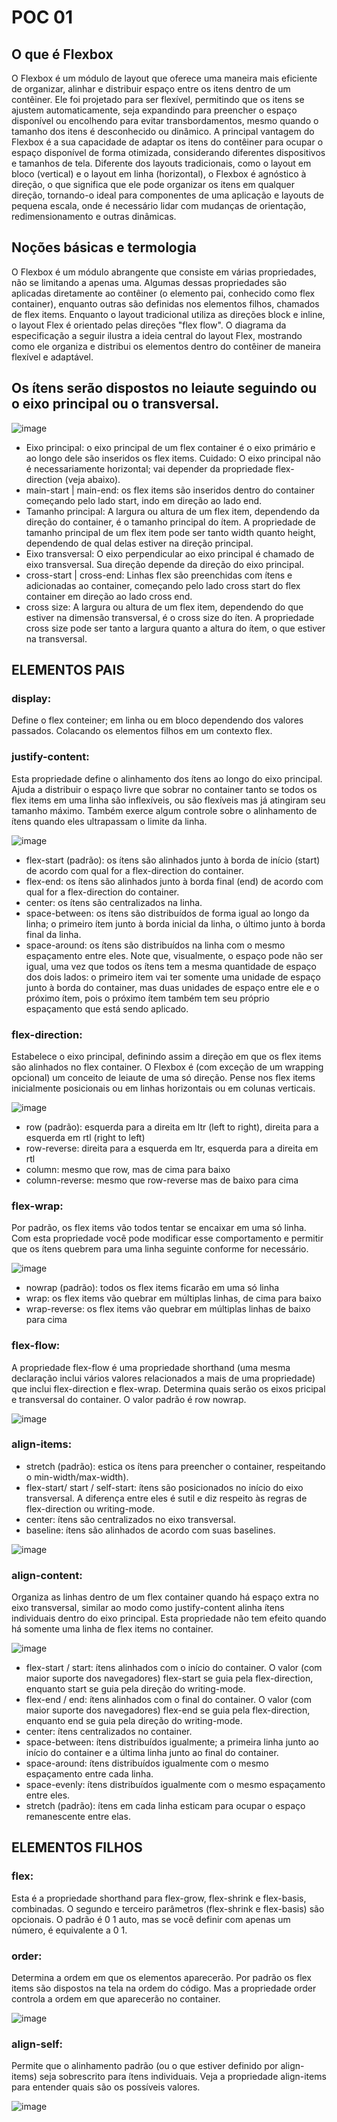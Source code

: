 # POC 01

## O que é Flexbox

O Flexbox é um módulo de layout que oferece uma maneira mais eficiente de organizar, alinhar e distribuir espaço entre os itens dentro de um contêiner. Ele foi projetado para ser flexível, permitindo que os itens se ajustem automaticamente, seja expandindo para preencher o espaço disponível ou encolhendo para evitar transbordamentos, mesmo quando o tamanho dos itens é desconhecido ou dinâmico.
A principal vantagem do Flexbox é a sua capacidade de adaptar os itens do contêiner para ocupar o espaço disponível de forma otimizada, considerando diferentes dispositivos e tamanhos de tela. Diferente dos layouts tradicionais, como o layout em bloco (vertical) e o layout em linha (horizontal), o Flexbox é agnóstico à direção, o que significa que ele pode organizar os itens em qualquer direção, tornando-o ideal para componentes de uma aplicação e layouts de pequena escala, onde é necessário lidar com mudanças de orientação, redimensionamento e outras dinâmicas.

## Noções básicas e termologia

O Flexbox é um módulo abrangente que consiste em várias propriedades, não se limitando a apenas uma. Algumas dessas propriedades são aplicadas diretamente ao contêiner (o elemento pai, conhecido como flex container), enquanto outras são definidas nos elementos filhos, chamados de flex items.
Enquanto o layout tradicional utiliza as direções block e inline, o layout Flex é orientado pelas direções "flex flow". O diagrama da especificação a seguir ilustra a ideia central do layout Flex, mostrando como ele organiza e distribui os elementos dentro do contêiner de maneira flexível e adaptável.

## Os ítens serão dispostos no leiaute seguindo ou o eixo principal ou o transversal.
![image](https://github.com/user-attachments/assets/efd04d56-0efa-49c9-9877-a754f03545b4)
*	Eixo principal: o eixo principal de um flex container é o eixo primário e ao longo dele são inseridos os flex items. Cuidado: O eixo principal não é necessariamente horizontal; vai depender da propriedade flex-direction (veja abaixo).
*	main-start | main-end: os flex items são inseridos dentro do container começando pelo lado start, indo em direção ao lado end.
*	Tamanho principal: A largura ou altura de um flex item, dependendo da direção do container, é o tamanho principal do ítem. A propriedade de tamanho principal de um flex item pode ser tanto width quanto height, dependendo de qual delas estiver na direção principal.
*	Eixo transversal: O eixo perpendicular ao eixo principal é chamado de eixo transversal. Sua direção depende da direção do eixo principal.
*	cross-start | cross-end: Linhas flex são preenchidas com ítens e adicionadas ao container, começando pelo lado cross start do flex container em direção ao lado cross end.
*	cross size: A largura ou altura de um flex item, dependendo do que estiver na dimensão transversal, é o cross size do íten. A propriedade cross size pode ser tanto a largura quanto a altura do ítem, o que estiver na transversal.

## ELEMENTOS PAIS
### display:
Define o flex conteiner; em linha ou em bloco dependendo dos valores passados. Colacando os elementos filhos em um contexto flex.
### justify-content:
Esta propriedade define o alinhamento dos ítens ao longo do eixo principal. Ajuda a distribuir o espaço livre que sobrar no container tanto se todos os flex items em uma linha são inflexíveis, ou são flexíveis mas já atingiram seu tamanho máximo. Também exerce algum controle sobre o alinhamento de ítens quando eles ultrapassam o limite da linha.

![image](https://github.com/user-attachments/assets/865f312f-9d4b-4903-b288-2b05464f4945)

* flex-start (padrão): os ítens são alinhados junto à borda de início (start) de acordo com qual for a flex-direction do container.
* flex-end: os ítens são alinhados junto à borda final (end) de acordo com qual for a flex-direction do container.
* center: os ítens são centralizados na linha.
* space-between: os ítens são distribuídos de forma igual ao longo da linha; o primeiro ítem junto à borda inicial da linha, o último junto à borda final da linha.
* space-around: os ítens são distribuídos na linha com o mesmo espaçamento entre eles. Note que, visualmente, o espaço pode não ser igual, uma vez que todos os ítens tem a mesma quantidade de espaço dos dois lados: o primeiro item vai ter somente uma unidade de espaço junto à borda do container, mas duas unidades de espaço entre ele e o próximo ítem, pois o próximo ítem também tem seu próprio espaçamento que está sendo aplicado.
### flex-direction:
Estabelece o eixo principal, definindo assim a direção em que os flex items são alinhados no flex container. O Flexbox é (com exceção de um wrapping opcional) um conceito de leiaute de uma só direção. Pense nos flex items inicialmente posicionais ou em linhas horizontais ou em colunas verticais.

![image](https://github.com/user-attachments/assets/2aa7d2af-994e-4b1e-9e2d-dc2b3b02ec60)

* row (padrão): esquerda para a direita em ltr (left to right), direita para a esquerda em rtl (right to left)
* row-reverse: direita para a esquerda em ltr, esquerda para a direita em rtl
* column: mesmo que row, mas de cima para baixo
* column-reverse: mesmo que row-reverse mas de baixo para cima
### flex-wrap:
Por padrão, os flex items vão todos tentar se encaixar em uma só linha. Com esta propriedade você pode modificar esse comportamento e permitir que os ítens quebrem para uma linha seguinte conforme for necessário.

![image](https://github.com/user-attachments/assets/69fc92c3-26a7-436a-82f0-ae6f5bcd8495)

* nowrap (padrão): todos os flex items ficarão em uma só linha
* wrap: os flex items vão quebrar em múltiplas linhas, de cima para baixo
* wrap-reverse: os flex items vão quebrar em múltiplas linhas de baixo para cima
### flex-flow:
A propriedade flex-flow é uma propriedade shorthand (uma mesma declaração inclui vários valores relacionados a mais de uma propriedade) que inclui flex-direction e flex-wrap. Determina quais serão os eixos pricipal e transversal do container. O valor padrão é row nowrap.

![image](https://github.com/user-attachments/assets/2d00eee6-08b6-442b-bbd1-5868d84bb7ab)

### align-items:
* stretch (padrão): estica os ítens para preencher o container, respeitando o min-width/max-width).
* flex-start/ start / self-start: ítens são posicionados no início do eixo transversal. A diferença entre eles é sutil e diz respeito às regras de flex-direction ou writing-mode.
* center: ítens são centralizados no eixo transversal.
* baseline: ítens são alinhados de acordo com suas baselines.

![image](https://github.com/user-attachments/assets/5b09e20f-d5c1-4104-846e-71c319c6694f)

### align-content:
Organiza as linhas dentro de um flex container quando há espaço extra no eixo transversal, similar ao modo como justify-content alinha ítens individuais dentro do eixo principal. Esta propriedade não tem efeito quando há somente uma linha de flex items no container.

![image](https://github.com/user-attachments/assets/0b87b315-2785-4d4c-9164-281274aaa55c)

* flex-start / start: ítens alinhados com o início do container. O valor (com maior suporte dos navegadores) flex-start se guia pela flex-direction, enquanto start se guia pela direção do writing-mode.
* flex-end / end: ítens alinhados com o final do container. O valor (com maior suporte dos navegadores) flex-end se guia pela flex-direction, enquanto end se guia pela direção do writing-mode.
* center: ítens centralizados no container.
* space-between: ítens distribuídos igualmente; a primeira linha junto ao início do container e a última linha junto ao final do container.
* space-around: ítens distribuídos igualmente com o mesmo espaçamento entre cada linha.
* space-evenly: ítens distribuídos igualmente com o mesmo espaçamento entre eles.
* stretch (padrão): ítens em cada linha esticam para ocupar o espaço remanescente entre elas.

## ELEMENTOS FILHOS
### flex:
Esta é a propriedade shorthand para flex-grow, flex-shrink e flex-basis, combinadas. O segundo e terceiro parâmetros (flex-shrink e flex-basis) são opcionais. O padrão é 0 1 auto, mas se você definir com apenas um número, é equivalente a 0 1.
### order:
Determina a ordem em que os elementos aparecerão.
Por padrão os flex items são dispostos na tela na ordem do código. Mas a propriedade order controla a ordem em que aparecerão no container.

![image](https://github.com/user-attachments/assets/fd04fdaf-598e-486d-9d56-f2e4ed2e9336)

### align-self:
Permite que o alinhamento padrão (ou o que estiver definido por align-items) seja sobrescrito para ítens individuais. Veja a propriedade align-items para entender quais são os possíveis valores.

![image](https://github.com/user-attachments/assets/b2f7190a-357d-4dba-9fe1-f8962087dcd3)

